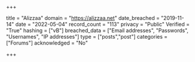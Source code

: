 +++

title = "Alizzaa"
domain = "https://alizzaa.net"
date_breached = "2019-11-14"
date = "2022-05-04"
record_count = "113"
privacy = "Public"
Verified = "True"
hashing = ["vB"]
breached_data = ["Email addresses", "Passwords", "Usernames", "IP addresses"]
type = ["posts","post"]
categories = ["Forums"]
acknowledged = "No"


+++




